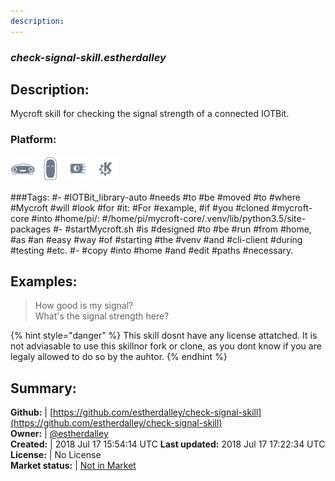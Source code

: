 ```yaml
---
description: 
---
```


### _check-signal-skill.estherdalley_  
## Description:  
Mycroft skill for checking the signal strength of a connected IOTBit.  
### Platform:  
 ![Mark I](../.gitbook/assets/mark-1-icon.png)  ![Mark II](../.gitbook/assets/mark-2-icon.png)  ![Picroft](../.gitbook/assets/picroft-icon.png)  ![plasmoid](../.gitbook/assets/kde.png)   
  
###Tags: \#- \#IOTBit_library-auto \#needs \#to \#be \#moved \#to \#where \#Mycroft \#will \#look \#for \#it: \#For \#example, \#if \#you \#cloned \#mycroft-core \#into \#home/pi/: \#/home/pi/mycroft-core/.venv/lib/python3.5/site-packages \#- \#startMycroft.sh \#is \#designed \#to \#be \#run \#from \#home, \#as \#an \#easy \#way \#of \#starting \#the \#venv \#and \#cli-client \#during \#testing \#etc. \#- \#copy \#into \#home \#and \#edit \#paths \#necessary.   
## Examples:  
> How good is my signal?  
> What's the signal strength here?  
  
{% hint style="danger" %}
This skill dosnt have any license attatched. It is not adviasable to use this skillnor fork or clone, as you dont know if you are legaly allowed to do so by the auhtor.
{% endhint %}
  
## Summary:  
**Github:** | [https://github.com/estherdalley/check-signal-skill](https://github.com/estherdalley/check-signal-skill)  
**Owner:** | [@estherdalley](https://github.com/estherdalley)  
**Created:** | 2018 Jul 17 15:54:14 UTC  **Last updated:** 2018 Jul 17 17:22:34 UTC  
**License:** | No License  
**Market status:** | [Not in Market](https://market.mycroft.ai/skill/)  
